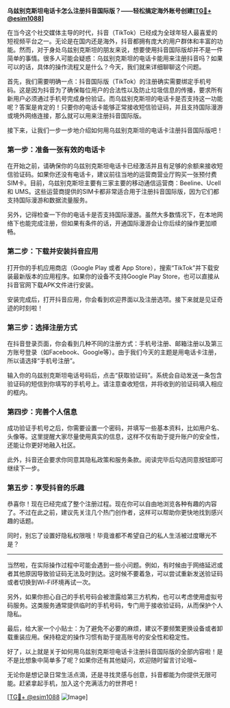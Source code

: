 **乌兹别克斯坦电话卡怎么注册抖音国际版？——轻松搞定海外账号创建[[TG💪+ @esim1088](https://t.me/s/esim1088)]**

在当今这个社交媒体主导的时代，抖音（TikTok）已经成为全球年轻人最喜爱的短视频平台之一。无论是在国内还是海外，抖音都拥有庞大的用户群体和丰富的功能。然而，对于身处乌兹别克斯坦的朋友来说，想要使用抖音国际版却并不是一件简单的事情。很多人可能会疑惑：乌兹别克斯坦的电话卡能用来注册抖音吗？如果可以的话，具体的操作流程又是什么？今天，我们就来详细聊聊这个问题。

首先，我们需要明确一点：抖音国际版（TikTok）的注册确实需要绑定手机号码。这是因为抖音为了确保每位用户的合法性以及防止垃圾信息的传播，要求所有新用户必须通过手机号完成身份验证。而乌兹别克斯坦的电话卡是否支持这一功能呢？答案是肯定的！只要你的电话卡能够正常接收短信验证码，并且支持国际漫游或境外网络连接，那么就可以用来注册抖音国际版。

接下来，让我们一步一步地介绍如何用乌兹别克斯坦的电话卡注册抖音国际版吧！

### 第一步：准备一张有效的电话卡

在开始之前，请确保你的乌兹别克斯坦电话卡已经激活并且有足够的余额来接收短信验证码。如果你还没有电话卡，建议前往当地的运营商营业厅购买一张预付费SIM卡。目前，乌兹别克斯坦主要有三家主要的移动通信运营商：Beeline、Ucell 和 UMS。这些运营商提供的SIM卡都非常适合用于注册抖音国际版，因为它们都支持国际漫游和数据流量服务。

另外，记得检查一下你的电话卡是否支持国际漫游。虽然大多数情况下，在本地网络下也能完成注册，但如果有条件的话，开通国际漫游会让你后续的操作更加顺畅。

### 第二步：下载并安装抖音应用

打开你的手机应用商店（Google Play 或者 App Store），搜索“TikTok”并下载安装最新版本的应用程序。如果你的设备不支持Google Play Store，也可以直接从抖音官网下载APK文件进行安装。

安装完成后，打开抖音应用，你会看到欢迎界面以及注册选项。接下来就是见证奇迹的时刻啦！

### 第三步：选择注册方式

在抖音登录页面，你会看到几种不同的注册方式：手机号注册、邮箱注册以及第三方账号登录（如Facebook、Google等）。由于我们今天的主题是用电话卡注册，所以请选择“手机号注册”。

输入你的乌兹别克斯坦电话号码后，点击“获取验证码”。系统会自动发送一条包含验证码的短信到你填写的手机号上。请注意查收短信，并将收到的验证码填入相应的框内。

### 第四步：完善个人信息

成功验证手机号之后，你需要设置一个密码，并填写一些基本资料，比如用户名、头像等。这里提醒大家尽量使用真实的信息，这样不仅有助于提升账户的安全性，还能让你更好地融入社区。

此外，抖音还会要求你同意其隐私政策和服务条款。阅读完毕后勾选同意按钮即可继续下一步。

### 第五步：享受抖音的乐趣

恭喜你！现在已经完成了整个注册过程。现在你可以自由地浏览各种有趣的内容了。不过在此之前，建议先关注几个热门创作者，这样可以帮助你更快地找到感兴趣的话题。

同时，别忘了设置好隐私权限哦！毕竟谁都不希望自己的私人生活被过度曝光不是？

---

当然啦，在实际操作过程中可能会遇到一些小问题。例如，有时候由于网络延迟或者其他原因导致验证码无法及时到达。这时候不要着急，可以尝试重新发送验证码或者切换到Wi-Fi环境再试一次。

另外，如果你担心自己的手机号码会被泄露给第三方机构，也可以考虑使用虚拟号码服务。这类服务通常提供临时的手机号码，专门用于接收验证码，从而保护个人隐私。

最后，给大家一个小贴士：为了避免不必要的麻烦，建议不要频繁更换设备或者卸载重装应用。保持稳定的操作习惯有助于提高账号的安全性和稳定性。

好了，以上就是关于如何用乌兹别克斯坦电话卡注册抖音国际版的全部内容啦！是不是比想象中简单多了呢？如果你还有其他疑问，欢迎随时留言讨论哦~

无论你是想记录日常生活点滴，还是寻找灵感与创意，抖音都能为你提供无限可能。赶紧拿起手机，加入这个充满活力的世界吧！

[[TG💪+ @esim1088](https://t.me/s/esim1088) ![Image](https://i.postimg.cc/4NQfJmqS/Snipaste-2025-05-13-00-14-12.png)]